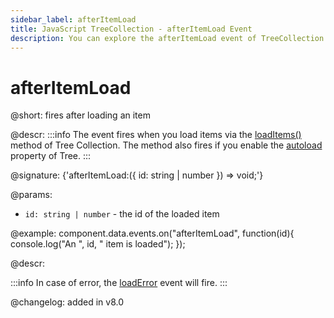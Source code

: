 ```yaml
---
sidebar_label: afterItemLoad
title: JavaScript TreeCollection - afterItemLoad Event 
description: You can explore the afterItemLoad event of TreeCollection in the documentation of the DHTMLX JavaScript UI library. Browse developer guides and API reference, try out code examples and live demos, and download a free 30-day evaluation version of DHTMLX Suite.
---
```


# afterItemLoad

@short: fires after loading an item

@descr:
:::info
The event fires when you load items via the <a href="../treecollection_loaditems_method/">loadItems()</a> method of Tree Collection. The method also fires if you enable the <a href="../../../tree/api/tree_autoload_config">autoload</a> property of Tree.
:::

@signature: {'afterItemLoad:({ id: string | number }) => void;'}

@params:
- `id: string | number` - the id of the loaded item

@example:
component.data.events.on("afterItemLoad", function(id){
    console.log("An ", id, " item is loaded");
});

@descr: 

:::info
In case of error, the [loadError](tree_collection/api/treecollection_loaderror_event.md) event will fire.
:::

@changelog: added in v8.0
